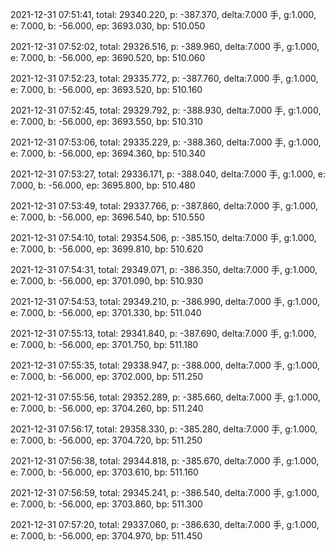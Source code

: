 2021-12-31 07:51:41, total: 29340.220, p: -387.370, delta:7.000 手, g:1.000, e: 7.000, b: -56.000, ep: 3693.030, bp: 510.050

2021-12-31 07:52:02, total: 29326.516, p: -389.960, delta:7.000 手, g:1.000, e: 7.000, b: -56.000, ep: 3690.520, bp: 510.060

2021-12-31 07:52:23, total: 29335.772, p: -387.760, delta:7.000 手, g:1.000, e: 7.000, b: -56.000, ep: 3693.520, bp: 510.160

2021-12-31 07:52:45, total: 29329.792, p: -388.930, delta:7.000 手, g:1.000, e: 7.000, b: -56.000, ep: 3693.550, bp: 510.310

2021-12-31 07:53:06, total: 29335.229, p: -388.360, delta:7.000 手, g:1.000, e: 7.000, b: -56.000, ep: 3694.360, bp: 510.340

2021-12-31 07:53:27, total: 29336.171, p: -388.040, delta:7.000 手, g:1.000, e: 7.000, b: -56.000, ep: 3695.800, bp: 510.480

2021-12-31 07:53:49, total: 29337.766, p: -387.860, delta:7.000 手, g:1.000, e: 7.000, b: -56.000, ep: 3696.540, bp: 510.550

2021-12-31 07:54:10, total: 29354.506, p: -385.150, delta:7.000 手, g:1.000, e: 7.000, b: -56.000, ep: 3699.810, bp: 510.620

2021-12-31 07:54:31, total: 29349.071, p: -386.350, delta:7.000 手, g:1.000, e: 7.000, b: -56.000, ep: 3701.090, bp: 510.930

2021-12-31 07:54:53, total: 29349.210, p: -386.990, delta:7.000 手, g:1.000, e: 7.000, b: -56.000, ep: 3701.330, bp: 511.040

2021-12-31 07:55:13, total: 29341.840, p: -387.690, delta:7.000 手, g:1.000, e: 7.000, b: -56.000, ep: 3701.750, bp: 511.180

2021-12-31 07:55:35, total: 29338.947, p: -388.000, delta:7.000 手, g:1.000, e: 7.000, b: -56.000, ep: 3702.000, bp: 511.250

2021-12-31 07:55:56, total: 29352.289, p: -385.660, delta:7.000 手, g:1.000, e: 7.000, b: -56.000, ep: 3704.260, bp: 511.240

2021-12-31 07:56:17, total: 29358.330, p: -385.280, delta:7.000 手, g:1.000, e: 7.000, b: -56.000, ep: 3704.720, bp: 511.250

2021-12-31 07:56:38, total: 29344.818, p: -385.670, delta:7.000 手, g:1.000, e: 7.000, b: -56.000, ep: 3703.610, bp: 511.160

2021-12-31 07:56:59, total: 29345.241, p: -386.540, delta:7.000 手, g:1.000, e: 7.000, b: -56.000, ep: 3703.860, bp: 511.300

2021-12-31 07:57:20, total: 29337.060, p: -386.630, delta:7.000 手, g:1.000, e: 7.000, b: -56.000, ep: 3704.970, bp: 511.450